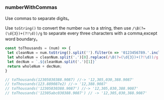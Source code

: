 ### numberWithCommas

Use commas to separate digits。

Use `toString()` to convert the number `num` to a string, then use `/\B(?=(\d{3})+(?!\d))/g` to separate every three characters with a comma,except word boundary。

 ```js
const toThousands = (num) => {
  let cleanNum = num.toString().split('').filter(n => '0123456789.'.includes(n)).join('') 
  let wholeNum = cleanNum.split('.')[0].replace(/\B(?=(\d{3})+(?!\d))/g, ",")
  let decNum = `.${cleanNum.split('.')[1]}`
  return wholeNum + decNum;
}

// toThousands(12305030388.9087) //-> '12,305,030,388.9087'
// toThousands(123.889087e2) //-> '12,388.9087'
// toThousands('12305030388.9087') //-> '12,305,030,388.9087'
// toThousands('12305abc030388.9087') // -> '12,305,030,388.9087'
```
